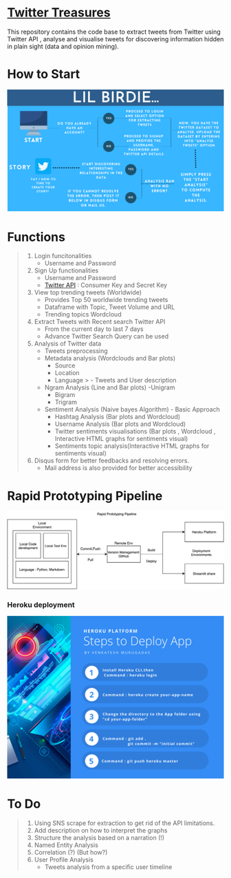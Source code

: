 # [Twitter Treasures](https://bit.ly/36vRnGK)
This repository contains the code base to extract tweets from Twitter using Twitter API , analyse and visualise tweets for discovering information hidden in plain sight (data and opinion mining). 

# How to Start

![how_to_start](images/how_to_start.png)

#  Functions

> 1. Login funcitonalities
>   	- Username and Password
>   2. Sign Up functionalities 
>   	- Username and Password
>   	- [Twitter API](https://developer.twitter.com/en/apply-for-access) : Consumer    Key  and Secret Key
>   3. View top trending tweets (Worldwide)
>   	- Provides Top 50 worldwide trending tweets
>      - Dataframe with Topic, Tweet Volume and URL
>   	- Trending topics Wordcloud
>   4. Extract Tweets with Recent search Twitter API
>   	- From the current day to last 7 days
>   	- Advance Twitter Search Query can be used
>   5. Analysis of Twitter data
>   	- Tweets preprocessing
>   	- Metadata analysis (Wordclouds and Bar plots)
>   		- Source
>   		- Location
>   		- Language
	>   	- Tweets and User description
>   	- Ngram Analysis (Line and Bar plots)
>   		-Unigram
>   		- Bigram
>   		- Trigram 
>      - 	Sentiment Analysis (Naive bayes Algorithm) - Basic Approach
>   		- Hashtag Analysis  (Bar plots and Wordcloud)
>   		- Username Analysis (Bar plots and Wordcloud)
>   		-  Twitter sentiments visualisations (Bar plots , Wordcloud , Interactive HTML graphs for sentiments visual)
>   		- Sentiments topic analysis(Interactive HTML graphs for sentiments visual)
>   7. Disqus form for better feedbacks and resolving errors.
>   	- Mail address is also provided for better accessibility

# Rapid Prototyping Pipeline

![prototyping_pipeline](images/rapid_prototyping_pipeline.png)

### Heroku deployment 

![heroku_pipeline](images/heroku_deploy_process.png)

# To Do

  

>  1. Using SNS scrape for extraction to get rid of the API limitations.
>    2. Add description on how to interpret the graphs
>    3. Structure the analysis based on a narration (!)
>    4. Named Entity Analysis
>    5. Correlation (?) (But how?)
>    6. User Profile Analysis
>    	- Tweets analysis from a specific user timeline
